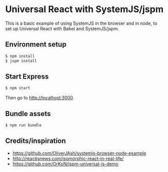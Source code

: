 # Universal React with SystemJS/jspm

This is a basic example of using SystemJS in the browser and in node, to set up Universal React with Babel and SystemJS/jspm.

## Environment setup 

```sh
$ npm install
$ jspm install
```

## Start Express 

```sh
$ npm start
```

Then go to [http://localhost:3000](http://localhost:3000).

## Bundle assets

```sh
$ npm run bundle
```

## Credits/inspiration

- https://github.com/OliverJAsh/systemjs-browser-node-example
- http://reactjsnews.com/isomorphic-react-in-real-life/
- https://github.com/OrKoN/jspm-universal-js-demo